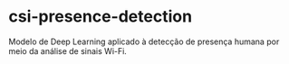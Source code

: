 # csi-presence-detection
Modelo de Deep Learning aplicado à detecção de presença humana por meio da análise de sinais Wi-Fi.
